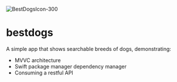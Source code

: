 ![BestDogsIcon-300](https://user-images.githubusercontent.com/2429819/134827709-c17785fb-45a0-400b-9625-8340e553c825.png)


# bestdogs
A simple app that shows searchable breeds of dogs, demonstrating:
- MVVC architecture
- Swift package manager dependency manager
- Consuming a restful API

